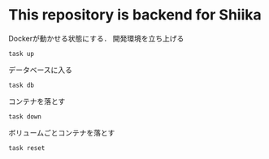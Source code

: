 # This repository is backend for Shiika

Dockerが動かせる状態にする．
開発環境を立ち上げる
```
task up
```

データベースに入る
```
task db
```

コンテナを落とす
```
task down
```

ボリュームごとコンテナを落とす
```
task reset
```